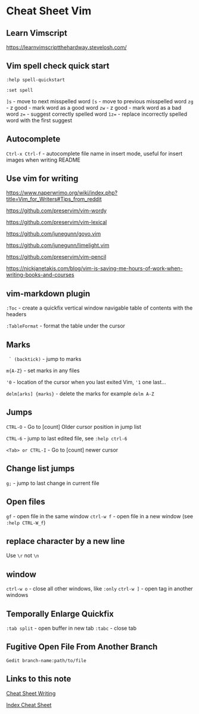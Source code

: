 # Cheat Sheet Vim

## Learn Vimscript

https://learnvimscriptthehardway.stevelosh.com/

## Vim spell check quick start

`:help spell-quickstart`

`:set spell`

`]s`  - move to next misspelled word
`[s`  - move to previous misspelled word
`zg`  - z good - mark word as a good word
`zw`  - z good - mark word as a bad word
`z=`  - suggest correctly spelled word
`1z=` - replace incorrectly spelled word with the first suggest

## Autocomplete

`Ctrl-x Ctrl-f` - autocomplete file name in insert mode, useful for insert images when writing README

## Use vim for writing

https://www.naperwrimo.org/wiki/index.php?title=Vim_for_Writers#Tips_from_reddit

https://github.com/preservim/vim-wordy

https://github.com/preservim/vim-lexical

https://github.com/junegunn/goyo.vim

https://github.com/junegunn/limelight.vim

https://github.com/preservim/vim-pencil

https://nickjanetakis.com/blog/vim-is-saving-me-hours-of-work-when-writing-books-and-courses

## vim-markdown plugin

`:Toc` - create a quickfix vertical window navigable table of contents with the headers

`:TableFormat` - format the table under the cursor

## Marks

``  ` (backtick) `` - jump to marks

`m{A-Z}` - set marks in any files

`'0` - location of the cursor when you last exited Vim, `'1` one last...

`delm[arks] {marks}` - delete the marks for example `delm A-Z`

## Jumps

`CTRL-O` - Go to \[count\] Older cursor position in jump list

`CTRL-6` - jump to last edited file, see `:help ctrl-6`

`<Tab> or CTRL-I` - Go to \[count\] newer cursor

## Change list jumps

`g;` - jump to last change in current file

## Open files

`gf` - open file in the same window
`ctrl-w f` - open file in a new window (see `:help CTRL-W_f`)

## replace character by a new line

Use `\r` not `\n`

## window

`ctrl-w o` - close all other windows, like `:only`
`ctrl-w ]` - open tag in another windows

## Temporally Enlarge Quickfix

`:tab split` - open buffer in new tab
`:tabc` - close tab

## Fugitive Open File From Another Branch

`Gedit branch-name:path/to/file`

## Links to this note

[Cheat Sheet Writing](cheat-sheet-writing.md)

[Index Cheat Sheet](index-cheat-sheet.md)
